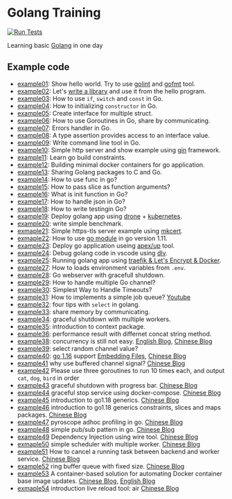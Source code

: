 # Golang Training

[![Run Tests](https://github.com/go-training/training/actions/workflows/go.yml/badge.svg)](https://github.com/go-training/training/actions/workflows/go.yml)

Learning basic [Golang](https://go.dev/) in one day

## Example code

* [example01](./example01-hello-world): Show hello world. Try to use [golint][1] and [gofmt][2] tool.
* [example02](./example02-golang-package): Let's [write a library][3] and use it from the hello program.
* [example03](./example03-if-switch-const): How to use `if`, `switch` and `const` in Go.
* [example04](./example04-constructor-and-struct): How to initializing `constructor` in Go.
* [example05](./example05-interface): Create interface for multiple struct.
* [example06](./example06-go-concurrency): How to use Goroutines in Go, share by communicating.
* [example07](./example07-errors-hanlder): Errors handler in Go.
* [example08](./example08-type-assertions): A type assertion provides access to an interface value.
* [example09](./example09-command-line-tool): Write command line tool in Go.
* [example10](./example10-simple-http-server): Simple http server and show example using [gin][4] framework.
* [example11](./example11-cross-build): Learn go build constraints.
* [example12](./example12-build-with-docker): Building minimal docker containers for go application.
* [example13](./example13-share-golang-package-to-c): Sharing Golang packages to C and Go.
* [example14](./example14-go-func): How to use func in go?
* [example15](./example15-pass-slice-as-function-args): How to pass slice as function arguments?
* [example16](./example16-init-func): What is init function in Go?
* [example17](./example17-json): How to handle json in Go?
* [example18](./example18-write-testing-and-doc): How to write testingin Go?
* [example19](./example19-deploy-with-kubernetes): Deploy golang app using [drone](https://drone.io/) + [kubernetes](https://kubernetes.io/).
* [example20](./example20-write-benchmark): write simple benchmark.
* [exmaple21](./example21-simple-golang-https-tls): Simple https-tls server example using [mkcert](https://github.com/FiloSottile/mkcert).
* [exmaple22](./example22-go-module-in-go.11): How to use [go module](https://github.com/golang/go/wiki/Modules) in go version 1.11.
* [example23](./example23-deploy-go-application-with-up): Deploy go application useing [apex/up](https://github.com/apex/up) tool.
* [example24](./example24-debug-go-code-using-vs-code): Debug golang code in vscode using [dlv](https://github.com/go-delve/delve).
* [example25](./example25-traefik-golang-app-lets-encrypt): Running golang app using [traefik & Let's Encrypt & Docker](https://docs.traefik.io/user-guide/docker-and-lets-encrypt/).
* [example27](./example27-how-to-load-env): How to loads environment variables from `.env`.
* [example28](./example28-webserver-with-gracefull-shutdown): Go webserver with gracefull shutdown.
* [example29](./example29-handle-multiple-channel): How to handle multiple Go channel?
* [example30](./example30-context-timeout): Simplest Way to Handle Timeouts?
* [example31](./example31-job-queue): How to implements a simple job queue? [Youtube](https://www.youtube.com/watch?v=wvdbobFiXNg)
* [example32](./example32-what-is-select): four tips with `select` in golang.
* [example33](./example33-share-memory-by-communicating): share memory by communicating.
* [example34](./example34-graceful-shutdown-with-worker): graceful shutdown with multiple workers.
* [example35](./example35-goroutine-with-context): introduction to context package.
* [example36](./example36-performance): performance result with differnet concat string method.
* [example38](./example38-concurrency-is-still-not-easy): concurrency is still not easy. [English Blog](https://utcc.utoronto.ca/~cks/space/blog/programming/GoConcurrencyStillNotEasy), [Chinese Blog](https://blog.wu-boy.com/2020/09/limit-concurrency-in-golang/)
* [example39](./example39-select-random-channel): select random channel value?
* [example40](./example40-embedding-files): [go 1.16](https://tip.golang.org/doc/go1.16) support [Embedding Files](https://tip.golang.org/pkg/embed/), [Chinese Blog](https://blog.wu-boy.com/2020/12/embedding-files-in-go-1-16/)
* [example41](./example41-using-buffer-channel-signal) why use buffered channel signal? [Chinese Blog](https://blog.wu-boy.com/2021/03/why-use-buffered-channel-in-signal-notify/)
* [example42](./example42-three-goroutine-interview/README.md) Please use three goroutines to run 10 times each, and output `cat`, `dog`, `bird` in order
* [example43](./example43-progress-bar/README.md) graceful shutdown with progress bar. [Chinese Blog](https://blog.wu-boy.com/2021/05/graceful-shutdown-with-progress-bar-in-golang/)
* [example44](./example44-signal-with-docker-compose) graceful stop service using docker-compose. [Chinese Blog](https://blog.wu-boy.com/2021/06/graceful-stop-service-using-docker-compose-in-golang/)
* [example45](./example45-go-1.18-generics) introduction to go1.18 generics. [Chinese Blog](https://blog.wu-boy.com/2022/02/introduction-to-golang-1-18-generics/)
* [example46](./example46-go-1.18-generics-part2) introduction to go1.18 generics constraints, slices and maps packages. [Chinese Blog](https://blog.wu-boy.com/2022/02/golang-1-18-generics-constraints-slices-maps/)
* [example47](./example47-pyroscope-adhoc-profiling) pyroscope adhoc profiling in go. [Chinese Blog](https://blog.wu-boy.com/2022/02/pyroscope-adhoc-profiling-in-golang/)
* [example48](./example48-pub-sub-pattern) simple pub/sub pattern in go. [Chinese Blog](https://blog.wu-boy.com/2022/04/simple-publish-subscribe-pattern-in-golang/)
* [example49](./example49-dependency-injection/) Dependency Injection using wire tool. [Chinese Blog](https://blog.wu-boy.com/2022/09/dependency-injection-in-go/)
* [exmaple50](./example50-consumer-producer-pattern/) simple scheduler with multiple worker. [Chinese Blog](https://blog.wu-boy.com/2022/11/simple-scheduler-with-multiple-worker-using-golang/)
* [example51](./example51-canceler/) How to cancel a running task between backend and worker service. [Chinese Blog](https://blog.wu-boy.com/2022/12/system-design-how-to-cancel-a-running-task-in-golang/)
* [example52](./example52-ring-buffer-queue/) ring buffer queue with fixed size. [Chinese Blog](https://blog.wu-boy.com/2023/01/ring-buffer-queue-with-fixed-size-in-golang/)
* [example53](./example53-container-base-image-updates/) A container-based solution for automating Docker container base image updates. [Chinese Blog](https://blog.wu-boy.com/2023/02/automating-docker-container-base-image-updates-cht/), [English Blog](https://blog.wu-boy.com/2023/02/automating-docker-container-base-image-updates-eng/)
* [exmaple54](./example54-hot-reload-for-development) introduction live reload tool: air [Chinese Blog](https://blog.wu-boy.com/2023/10/live-reload-in-go/)

[1]:https://github.com/golang/lint
[2]:https://golang.org/cmd/gofmt/
[3]:https://golang.org/doc/code.html#Library
[4]:https://github.com/gin-gonic/gin
